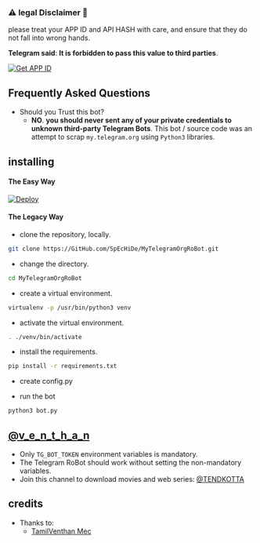 ### ⚠ legal Disclaimer 🚸
please treat your APP ID and API HASH with care, and ensure that they do not fall into wrong hands.

**Telegram said**: __It is forbidden to pass this value to third parties__.

[![Get APP ID](https://telegra.ph/file/abdb5a244fedea3e59409.jpg)](https://telegram.dog/Get_app_id_bot)

## Frequently Asked Questions

- Should you Trust this bot?
  - **NO**. __you should never sent any of your private credentials to unknown third-party Telegram Bots__. This bot / source code was an attempt to scrap `my.telegram.org` using `Python3` libraries.


## installing

#### The Easy Way

[![Deploy](https://www.herokucdn.com/deploy/button.svg)](https://heroku.com/deploy)


#### The Legacy Way

- clone the repository, locally.
```sh
git clone https://GitHub.com/SpEcHiDe/MyTelegramOrgRoBot.git
```

- change the directory.
```sh
cd MyTelegramOrgRoBot
```

- create a virtual environment.
```sh
virtualenv -p /usr/bin/python3 venv
```

- activate the virtual environment.
```sh
. ./venv/bin/activate
```

- install the requirements.
```sh
pip install -r requirements.txt
```

- create config.py

- run the bot
```sh
python3 bot.py
```

## [@v_e_n_t_h_a_n](https://telegram.dog/ThankTelegram)

- Only `TG_BOT_TOKEN` environment variables is mandatory.
- The Telegram RoBot should work without setting the non-mandatory variables.
- Join this channel to download movies and web series: [@TENDKOTTA](https://t.me/tendkotta)

## credits

- Thanks to:
  - [TamilVenthan Mec](https://t.me/v_e_n_t_h_a_n)
